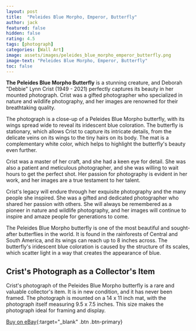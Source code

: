 ```yaml
---
layout: post
title:  "Peleides Blue Morpho, Emperor, Butterfly"
author: jack
featured: false
hidden: false
rating: 4.5
tags: [photograph]
categories: [Wall Art]
image: assets/images/peleides_blue_morpho_emperor_butterfly.png
image-text: "Peleides Blue Morpho, Emperor, Butterfly"
toc: false
---
```


__The Peleides Blue Morpho Butterfly__ is a stunning creature, and Deborah "Debbie" Lynn Crist (1949 - 2021) perfectly captures its beauty in her mounted photograph. Crist was a gifted photographer who specialized in nature and wildlife photography, and her images are renowned for their breathtaking quality.

The photograph is a close-up of a Peleides Blue Morpho butterfly, with its wings spread wide to reveal its iridescent blue coloration. The butterfly is stationary, which allows Crist to capture its intricate details, from the delicate veins on its wings to the tiny hairs on its body. The mat is a complementary white color, which helps to highlight the butterfly's beauty even further.

Crist was a master of her craft, and she had a keen eye for detail. She was also a patient and meticulous photographer, and she was willing to wait hours to get the perfect shot. Her passion for photography is evident in her work, and her images are a true testament to her talent.

Crist's legacy will endure through her exquisite photography and the many people she inspired. She was a gifted and dedicated photographer who shared her passion with others. She will always be remembered as a pioneer in nature and wildlife photography, and her images will continue to inspire and amaze people for generations to come.

The Peleides Blue Morpho butterfly is one of the most beautiful and sought-after butterflies in the world. It is found in the rainforests of Central and South America, and its wings can reach up to 8 inches across. The butterfly's iridescent blue coloration is caused by the structure of its scales, which scatter light in a way that creates the appearance of blue.

## Crist's Photograph as a Collector's Item

Crist's photograph of the Peleides Blue Morpho butterfly is a rare and valuable collector's item. It is in new condition, and it has never been framed. The photograph is mounted on a 14 x 11 inch mat, with the photograph itself measuring 9.5 x 7.5 inches. This size makes the photograph ideal for framing and display.

[Buy on eBay](https://ebay.us/NwSkmf){:target="_blank" .btn .btn-primary}
